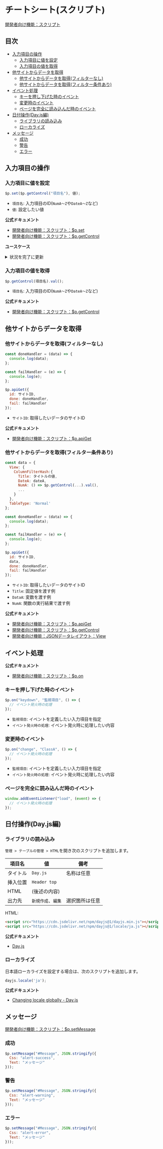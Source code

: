 # チートシート(スクリプト)

[開発者向け機能：スクリプト](https://pleasanter.org/ja/manual/script)

## 目次

- [入力項目の操作](#入力項目の操作)
  - [入力項目に値を設定](#入力項目に値を設定)
  - [入力項目の値を取得](#入力項目の値を取得)
- [他サイトからデータを取得](#他サイトからデータを取得)
  - [他サイトからデータを取得(フィルターなし)](#他サイトからデータを取得フィルターなし)
  - [他サイトからデータを取得(フィルター条件あり)](#他サイトからデータを取得フィルター条件あり)
- [イベント処理](#イベント処理)
  - [キーを押し下げた時のイベント](#キーを押し下げた時のイベント)
  - [変更時のイベント](#変更時のイベント)
  - [ページを完全に読み込んだ時のイベント](#ページを完全に読み込んだ時のイベント)
- [日付操作(Day.js編)](#日付操作dayjs編)
  - [ライブラリの読み込み](#ライブラリの読み込み)
  - [ローカライズ](#ローカライズ)
- [メッセージ](#メッセージ)
  - [成功](#成功)
  - [警告](#警告)
  - [エラー](#エラー)


## 入力項目の操作

### 入力項目に値を設定

```javascript
$p.set($p.getControl("項目名"), 値);
```
- `項目名`: 入力項目のID(`NumA〜Z`や`DateA〜Z`など)
- `値`: 設定したい値

**公式ドキュメント**

- [開発者向け機能：スクリプト：$p.set](https://pleasanter.org/ja/manual/script-set)
- [開発者向け機能：スクリプト：$p.getControl](https://pleasanter.org/ja/manual/script-get-control)

**ユースケース**

<details><summary>状況を完了に更新</summary>

```javascript
$p.set($p.getControl("Status"), 900);
```

</details>

### 入力項目の値を取得

```javascript
$p.getControl(項目名).val();
```

- `項目名`: 入力項目のID(`NumA〜Z`や`DateA〜Z`など)

**公式ドキュメント**

- [開発者向け機能：スクリプト：$p.getControl](https://pleasanter.org/ja/manual/script-get-control)

## 他サイトからデータを取得

### 他サイトからデータを取得(フィルターなし)

```javascript
const doneHandler = (data) => {
  console.log(data);
};

const failHandler = (e) => {
  console.log(e);
};

$p.apiGet({
  id: サイトID,
  done: doneHandler,
  fail: failHandler
});
```

- `サイトID`: 取得したいデータのサイトID

**公式ドキュメント**

- [開発者向け機能：スクリプト：$p.apiGet](https://pleasanter.org/ja/manual/script-api-get)

### 他サイトからデータを取得(フィルター条件あり)

```javascript
const data = {
  View: {
    ColumnFilterHash:{
      Title: タイトルの値,
      DateA: dateA,
      NumA: () => $p.getControl(...).val(),
      ...
    }
  },
  TableType: 'Normal'
};

const doneHandler = (data) => {
  console.log(data);
};

const failHandler = (e) => {
  console.log(e);
};

$p.apiGet({
  id: サイトID,
  data,
  done: doneHandler,
  fail: failHandler
});
```

- `サイトID`: 取得したいデータのサイトID
- `Title`: 固定値を渡す例
- `DataA`: 変数を渡す例
- `NumA`: 関数の実行結果で渡す例

**公式ドキュメント**

- [開発者向け機能：スクリプト：$p.apiGet](https://pleasanter.org/ja/manual/script-api-get)
- [開発者向け機能：スクリプト：$p.getControl](https://pleasanter.org/ja/manual/script-get-control)
- [開発者向け機能：JSONデータレイアウト：View](https://pleasanter.org/ja/manual/api-view)

## イベント処理

**公式ドキュメント**

- [開発者向け機能：スクリプト：$p.on](https://pleasanter.org/ja/manual/script-on)

### キーを押し下げた時のイベント

```javascript
$p.on("keydown", "監視項目", () => {
  // イベント発火時の処理
});
```

- `監視項目`: イベントを定義したい入力項目を指定
- `イベント発火時の処理`: イベント発火時に処理したい内容

### 変更時のイベント

```javascript
$p.on("change", "ClassA", () => {
  // イベント発火時の処理
});
```

- `監視項目`: イベントを定義したい入力項目を指定
- `イベント発火時の処理`: イベント発火時に処理したい内容

### ページを完全に読み込んだ時のイベント

```javascript
window.addEventListener("load", (event) => {
  // イベント発火時の処理
});
```

## 日付操作(Day.js編)

### ライブラリの読み込み

`管理 > テーブルの管理 > HTML`を開き次のスクリプトを追加します。

| 項目名 | 値 | 備考 |
| -- | -- | -- |
| タイトル | `Day.js` | 名称は任意 |
| 挿入位置 | `Header top` |
| HTML | (後述の内容) |
| 出力先 | `新規作成`、`編集` | 選択箇所は任意 |

HTML:

```html
<script src="https://cdn.jsdelivr.net/npm/dayjs@1/dayjs.min.js"></script>
<script src="https://cdn.jsdelivr.net/npm/dayjs@1/locale/ja.js"></script>
```

**公式ドキュメント**

- [Day.js](https://day.js.org/docs/en/installation/installation)

### ローカライズ

日本語ローカライズを設定する場合は、次のスクリプトを追加します。

```javascript
dayjs.locale('ja');
```

**公式ドキュメント**

- [Changing locale globally - Day.js](https://day.js.org/docs/en/i18n/changing-locale)

## メッセージ

[開発者向け機能：スクリプト：$p.setMessage](https://pleasanter.org/ja/manual/script-set-message)

### 成功

```javascript
$p.setMessage("#Message", JSON.stringify({
  Css: "alert-success",
  Text: "メッセージ"
}));
```

### 警告

```javascript
$p.setMessage("#Message", JSON.stringify({
  Css: "alert-warning",
  Text: "メッセージ"
}));
```

### エラー

```javascript
$p.setMessage("#Message", JSON.stringify({
  Css: "alert-error",
  Text: "メッセージ"
}));
```

